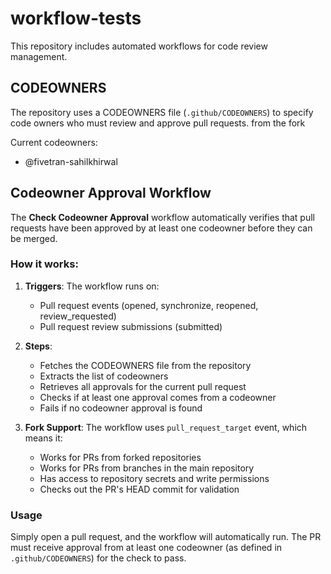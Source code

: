 # workflow-tests

This repository includes automated workflows for code review management.

## CODEOWNERS

The repository uses a CODEOWNERS file (`.github/CODEOWNERS`) to specify code owners who must review and approve pull requests.
from the fork

Current codeowners:
- @fivetran-sahilkhirwal

## Codeowner Approval Workflow

The **Check Codeowner Approval** workflow automatically verifies that pull requests have been approved by at least one codeowner before they can be merged.

### How it works:

1. **Triggers**: The workflow runs on:
   - Pull request events (opened, synchronize, reopened, review_requested)
   - Pull request review submissions (submitted)

2. **Steps**:
   - Fetches the CODEOWNERS file from the repository
   - Extracts the list of codeowners
   - Retrieves all approvals for the current pull request
   - Checks if at least one approval comes from a codeowner
   - Fails if no codeowner approval is found

3. **Fork Support**: The workflow uses `pull_request_target` event, which means it:
   - Works for PRs from forked repositories
   - Works for PRs from branches in the main repository
   - Has access to repository secrets and write permissions
   - Checks out the PR's HEAD commit for validation

### Usage

Simply open a pull request, and the workflow will automatically run. The PR must receive approval from at least one codeowner (as defined in `.github/CODEOWNERS`) for the check to pass.
